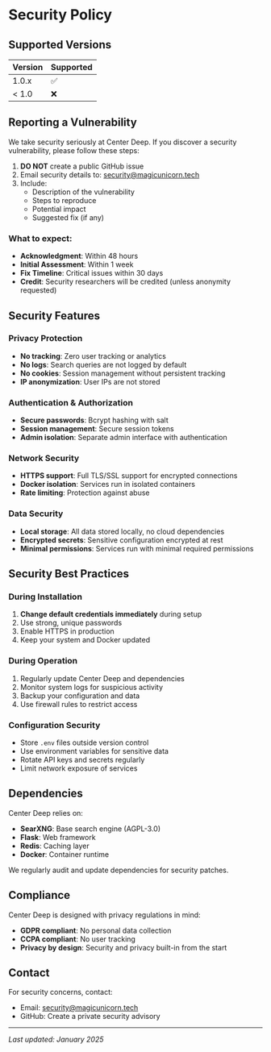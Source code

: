 # Security Policy

## Supported Versions

| Version | Supported          |
| ------- | ------------------ |
| 1.0.x   | :white_check_mark: |
| < 1.0   | :x:                |

## Reporting a Vulnerability

We take security seriously at Center Deep. If you discover a security vulnerability, please follow these steps:

1. **DO NOT** create a public GitHub issue
2. Email security details to: security@magicunicorn.tech
3. Include:
   - Description of the vulnerability
   - Steps to reproduce
   - Potential impact
   - Suggested fix (if any)

### What to expect:

- **Acknowledgment**: Within 48 hours
- **Initial Assessment**: Within 1 week
- **Fix Timeline**: Critical issues within 30 days
- **Credit**: Security researchers will be credited (unless anonymity requested)

## Security Features

### Privacy Protection
- **No tracking**: Zero user tracking or analytics
- **No logs**: Search queries are not logged by default
- **No cookies**: Session management without persistent tracking
- **IP anonymization**: User IPs are not stored

### Authentication & Authorization
- **Secure passwords**: Bcrypt hashing with salt
- **Session management**: Secure session tokens
- **Admin isolation**: Separate admin interface with authentication

### Network Security
- **HTTPS support**: Full TLS/SSL support for encrypted connections
- **Docker isolation**: Services run in isolated containers
- **Rate limiting**: Protection against abuse

### Data Security
- **Local storage**: All data stored locally, no cloud dependencies
- **Encrypted secrets**: Sensitive configuration encrypted at rest
- **Minimal permissions**: Services run with minimal required permissions

## Security Best Practices

### During Installation
1. **Change default credentials immediately** during setup
2. Use strong, unique passwords
3. Enable HTTPS in production
4. Keep your system and Docker updated

### During Operation
1. Regularly update Center Deep and dependencies
2. Monitor system logs for suspicious activity
3. Backup your configuration and data
4. Use firewall rules to restrict access

### Configuration Security
- Store `.env` files outside version control
- Use environment variables for sensitive data
- Rotate API keys and secrets regularly
- Limit network exposure of services

## Dependencies

Center Deep relies on:
- **SearXNG**: Base search engine (AGPL-3.0)
- **Flask**: Web framework
- **Redis**: Caching layer
- **Docker**: Container runtime

We regularly audit and update dependencies for security patches.

## Compliance

Center Deep is designed with privacy regulations in mind:
- **GDPR compliant**: No personal data collection
- **CCPA compliant**: No user tracking
- **Privacy by design**: Security and privacy built-in from the start

## Contact

For security concerns, contact:
- Email: security@magicunicorn.tech
- GitHub: Create a private security advisory

---

*Last updated: January 2025*
